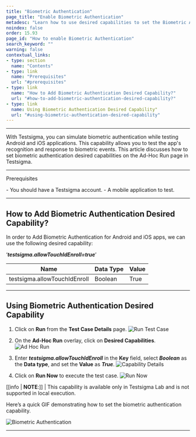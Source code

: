 ```yaml
---
title: "Biometric Authentication"
page_title: "Enable Biometric Authentication"
metadesc: "Learn how to use desired capabilities to set the Biometric Authentication for Android and iOS mobile app testing in Testsigma Application"
noindex: false
order: 15.93
page_id: "How to enable Biometric Authentication"
search_keyword: ""
warning: false
contextual_links:
- type: section
  name: "Contents"
- type: link
  name: "Prerequisites"
  url: "#prerequisites"
- type: link
  name: "How to Add Biometric Authentication Desired Capability?"
  url: "#how-to-add-biometric-authentication-desired-capability?"
- type: link
  name: Using Biometric Authentication Desired Capability"
  url: "#using-biometric-authentication-desired-capability"
---
```


---

With Testsigma, you can simulate biometric authentication while testing Android and iOS applications. This capability allows you to test the app's recognition and response to biometric events. This article discusses how to set biometric authentication desired capabilities on the Ad-Hoc Run page in Testsigma. 

---

<p id="prerequisites">Prerequisites</p>
- You should have a Testsigma account. 
- A mobile application to test. 

---

## **How to Add Biometric Authentication Desired Capability?**
In order to Add Biometric Authentication for Android and iOS apps, we can use the following desired capability:

‘***testsigma.allowTouchIdEnroll=true***’

|Name|Data Type|Value|
|---|---|---|
|testsigma.allowTouchIdEnroll|Boolean|True|



---


## **Using Biometric Authentication Desired Capability**

1. Click on **Run** from the **Test Case Details** page. 
![Run Test Case](https://s3.amazonaws.com/static-docs.testsigma.com/new_images/projects/applications/barnow.png)


2. On the **Ad-Hoc Run** overlay, click on **Desired Capabilities**.
![Ad Hoc Run](https://s3.amazonaws.com/static-docs.testsigma.com/new_images/projects/applications/baahrp.png)


3. Enter ***testsigma.allowTouchIdEnroll*** in the **Key** field, select ***Boolean*** as the **Data type**, and set the **Value** as ***True***.
![Capability Details](https://s3.amazonaws.com/static-docs.testsigma.com/new_images/projects/applications/biadcdetails.png)


4. Click on **Run Now** to execute the test case. 
![Run Now](https://s3.amazonaws.com/static-docs.testsigma.com/new_images/projects/applications/barunnw.png)


[[info | **NOTE**:]]
| This capability is available only in Testsigma Lab and is not supported in local execution.



Here’s a quick GIF demonstrating how to set the biometric authentication capability.

![Biometric Authentication](https://s3.amazonaws.com/static-docs.testsigma.com/new_images/projects/applications/BiometricAuth-min.gif)




---



